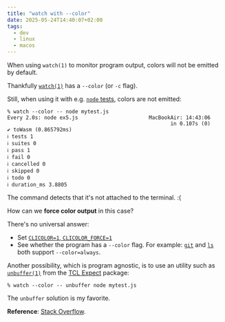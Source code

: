 ```yaml
---
title: "watch with --color"
date: 2025-05-24T14:40:07+02:00
tags:
  - dev
  - linux
  - macos
---
```


When using `watch(1)` to monitor program output, colors will not be emitted by
default.

Thankfully [`watch(1)`](https://man.archlinux.org/man/watch.1) has a `--color`
(or `-c` flag).

Still, when using it with e.g. [`node` tests](https://nodejs.org/api/test.html),
colors are not emitted:

```
% watch --color -- node mytest.js
Every 2.0s: node ex5.js                       MacBookAir: 14:43:06
                                                     in 0.107s (0)
✔ toWasm (0.865792ms)
ℹ tests 1
ℹ suites 0
ℹ pass 1
ℹ fail 0
ℹ cancelled 0
ℹ skipped 0
ℹ todo 0
ℹ duration_ms 3.8805
```

The command detects that it's not attached to the terminal. :(

How can we **force color output** in this case?

There's no universal answer:

- Set [`CLICOLOR=1`, `CLICOLOR_FORCE=1`](https://bixense.com/clicolors/)
- See whether the program has a `--color` flag. For example:
  [`git`](https://git-scm.com/book/sv/v2/Customizing-Git-Git-Configuration) and
  [`ls`](https://superuser.com/questions/665274/how-to-make-ls-color-its-output-by-default-without-setting-up-an-alias)
  both support `--color=always`.

Another possibility, which is program agnostic, is to use an utility such as
[`unbuffer(1)`](https://man.archlinux.org/man/unbuffer.1) from the [TCL
Expect](https://wiki.tcl-lang.org/page/Expect) package:

```shell
% watch --color -- unbuffer node mytest.js
```

The `unbuffer` solution is my favorite.

**Reference**: [Stack
Overflow](https://stackoverflow.com/questions/3793126/colors-with-unix-command-watch).
